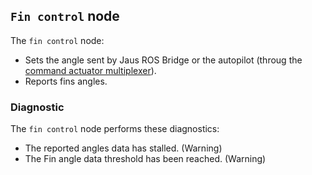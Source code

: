## `Fin control` node
The `fin control` node:
- Sets the angle sent by Jaus ROS Bridge or the autopilot (throug the [command actuator multiplexer](catkin_ws/src/public/cmd_actuators_mux/README.md)).
- Reports fins angles.

### Diagnostic
The `fin control` node performs these diagnostics:
  - The reported angles data has stalled. (Warning)
  - The Fin angle data threshold has been reached. (Warning)
